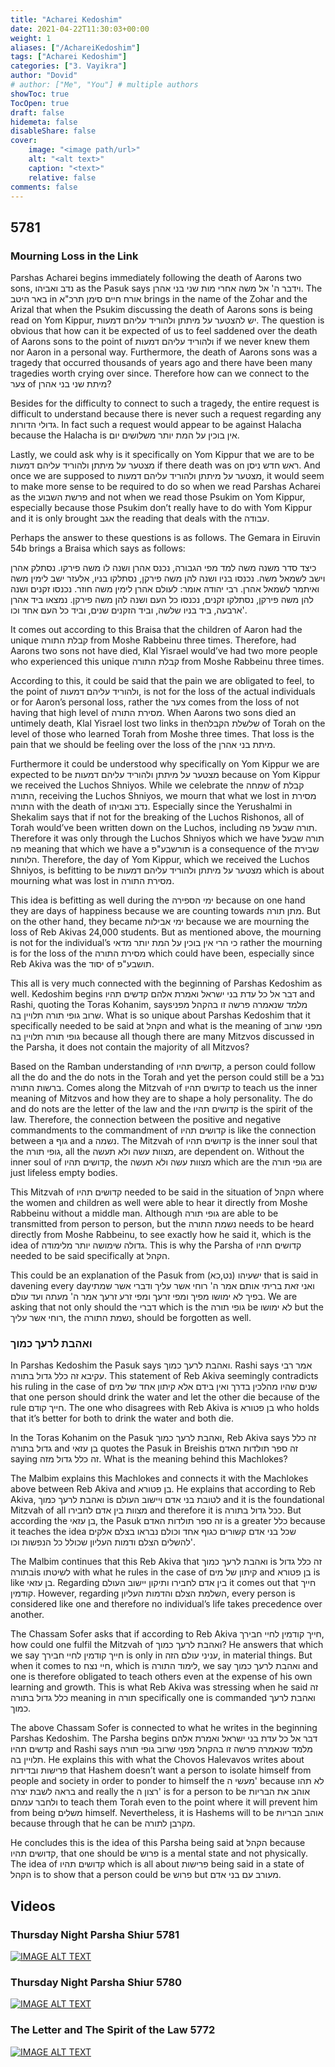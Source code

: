 ```yaml
---
title: "Acharei Kedoshim"
date: 2021-04-22T11:30:03+00:00
weight: 1
aliases: ["/AchareiKedoshim"]
tags: ["Acharei Kedoshim"]
categories: ["3. Vayikra"]
author: "Dovid"
# author: ["Me", "You"] # multiple authors
showToc: true
TocOpen: true
draft: false
hidemeta: false
disableShare: false
cover:
    image: "<image path/url>"
    alt: "<alt text>"
    caption: "<text>"
    relative: false
comments: false
---
```

 ## 5781
 ### Mourning Loss in the Link
Parshas Acharei begins immediately following the death of Aarons two sons, נדב ואביהו as the Pasuk says וידבר ה' אל משה אחרי מות שני בני אהרן. The באר היטב in אורח חיים סימן תרכ"א brings in the name of the Zohar and the Arizal that when the Psukim discussing the death of Aarons sons is being read on Yom Kippur, יש להצטער על מיתתן ולהוריד עליהם דמעות. The question is obvious that how can it be expected of us to feel saddened over the death of Aarons sons to the point of ולהוריד עליהם דמעות if we never knew them nor Aaron in a personal way. Furthermore, the death of Aarons sons was a tragedy that occurred thousands of years ago and there have been many tragedies worth crying over since. Therefore how can we connect to the צער of מיתת שני בני אהרן?

Besides for the difficulty to connect to such a tragedy, the entire request is difficult to understand because there is never such a request regarding any גדולי הדורות. In fact such a request would appear to be against Halacha because the Halacha is אין בוכין על המת יותר משלושים יום.

Lastly, we could ask why is it specifically on Yom Kippur that we are to be מצטער על מיתתן ולהוריד עליהם דמעות if there death was on ראש חדש ניסן. And once we are supposed to מצטער על מיתתן ולהוריד עליהם דמעות, it would seem to make more sense to be required to do so when we read Parshas Acharei as the פרשת השבוע and not when we read those Psukim on Yom Kippur, especially because those Psukim don’t really have to do with Yom Kippur and it is only brought אגב the reading that deals with the עבודה.

Perhaps the answer to these questions is as follows. The Gemara in Eiruvin 54b brings a Braisa which says as follows:

כיצד סדר משנה משה למד מפי הגבורה, נכנס אהרן ושנה לו משה פירקו. נסתלק אהרן וישב לשמאל משה. נכנסו בניו ושנה להן משה פירקן, נסתלקו בניו, אלעזר ישב לימין משה ואיתמר לשמאל אהרן. רבי יהודה אומר: לעולם אהרן לימין משה חוזר. נכנסו זקנים ושנה להן משה פירקן, נסתלקו זקנים, נכנסו כל העם ושנה להן משה פירקן. נמצאו ביד אהרן ארבעה, ביד בניו שלשה, וביד הזקנים שנים, וביד כל העם אחד וכו'.

It comes out according to this Braisa that the children of Aaron had the unique קבלת התורה from Moshe Rabbeinu three times. Therefore, had Aarons two sons not have died, Klal Yisrael would’ve had two more people who experienced this unique קבלת התורה from Moshe Rabbeinu three times.

According to this, it could be said that the pain we are obligated to feel, to the point of ולהוריד עליהם דמעות, is not for the loss of the actual individuals or for Aaron’s personal loss, rather the צער comes from the loss of not having that high level of מסירת התורה. When Aarons two sons died an untimely death, Klal Yisrael lost two links in theשלשלת הקבלה of Torah on the level of those who learned Torah from Moshe three times. That loss is the pain that we should be feeling over the loss of the מיתת בני אהרן.

Furthermore it could be understood why specifically on Yom Kippur we are expected to be מצטער על מיתתן ולהוריד עליהם דמעות because on Yom Kippur we received the Luchos Shniyos. While we celebrate the שמחה of קבלת התורה, receiving the Luchos Shniyos, we mourn that what we lost in מסירת התורה with the death of נדב ואביהו. Especially since the Yerushalmi in Shekalim says that if not for the breaking of the Luchos Rishonos, all of Torah would’ve been written down on the Luchos, including תורה שבעל פה. Therefore it was only through the Luchos Shniyos which we have תורה שבעל פה meaning that which we have a תורשבע"פ is a consequence of the שבירת הלוחות. Therefore, the day of Yom Kippur, which we received the Luchos Shniyos, is befitting to be מצטער על מיתתן ולהוריד עליהם דמעות which is about mourning what was lost in מסירת התורה.

This idea is befitting as well during the ימי הספירה because on one hand they are days of happiness because we are counting towards מתן תורה. But on the other hand, they became ימי אבילות because we are mourning the loss of Reb Akivas 24,000 students. But as mentioned above, the mourning is not for the individual’s כי הרי אין בוכין על המת יותר מדאי rather the mourning is for the loss of the מסירת התורה which could have been, especially since Reb Akiva was the יסוד of תושבע"פ.  

This all is very much connected with the beginning of Parshas Kedoshim as well. Kedoshim begins דבר אל כל עדת בני ישראל ואמרת אלהם קדשים תהיו and Rashi, quoting the Toras Kohanim, saysמלמד שנאמרה פרשה זו בהקהל מפני שרוב גופי תורה תלויין בה. What is so unique about Parshas Kedoshim that it specifically needed to be said at הקהל and what is the meaning of מפני שרוב גופי תורה תלויין בה because all though there are many Mitzvos discussed in the Parsha, it does not contain the majority of all Mitzvos?

Based on the Ramban understanding of קדושים תהיו, a person could follow all the do and the do nots in the Torah and yet the person could still be a נבל ברשות התורה. Comes along the Mitzvah of קדושים תהיו to teach us the inner meaning of Mitzvos and how they are to shape a holy personality. The do and do nots are the letter of the law and the קדושים תהיו is the spirit of the law. Therefore, the connection between the positive and negative commandments to the commandment of קדושים תהיו is like the connection between a גוף and a נשמה. The Mitzvah of קדושים תהיו is the inner soul that the גופי תורה, all the מצוות עשה ולא תעשה, are dependent on. Without the inner soul of קדושים תהיו, the מצוות עשה ולא תעשה which are the גופי תורה are just lifeless empty bodies.

This Mitzvah of קדושים תהיו needed to be said in the situation of הקהל where the women and children as well were able to hear it directly from Moshe Rabbeinu without a middle man. Although גופי תורה are able to be transmitted from person to person, but the נשמת התורה needs to be heard directly from Moshe Rabbeinu, to see exactly how he said it, which is the idea of גדולה שימושה יותר מלימודה. This is why the Parsha of קדושים תהיו needed to be said specifically at הקהל.

This could be an explanation of the Pasuk from ישעיהו (נט,כא) that is said in davening every dayואני זאת בריתי אותם אמר ה' רוחי אשר עליך ודברי אשר שמתי בפיך לא ימושו מפיך ומפי זרעך ומפי זרע זרעך אמר ה' מעתה ועד עולם. We are asking that not only should the דברי which is the גופי תורה be לא ימושו but the רוחי אשר עליך, the נשמת התורה, should be forgotten as well.
 ### ואהבת לרעך כמוך
In Parshas Kedoshim the Pasuk says ואהבת לרעך כמוך. Rashi says אמר רבי עקיבא זה כלל גדול בתורה. This statement of Reb Akiva seemingly contradicts his ruling in the case of שנים שהיו מהלכין בדרך ואין בידם אלא קיתון אחד של מים that one person should drink the water and let the other die because of the rule חייך קודם. The one who disagrees with Reb Akiva is בן פטורא who holds that it’s better for both to drink the water and both die.  

In the Toras Kohanim on the Pasuk ואהבת לרעך כמוך, Reb Akiva says זה כלל גדול בתורה and בן עזאי quotes the Pasuk in Breishis זה ספר תולדות האדם saying זה כלל גדול מזה. What is the meaning behind this Machlokes?

The Malbim explains this Machlokes and connects it with the Machlokes above between Reb Akiva and בן פטורא. He explains that according to Reb Akiva, ואהבת לרעך כמוך is לטובת בני אדם ויישוב העולם and it is the foundational Mitzvah of all מצוות בין אדם לחבירו and therefore it is ככל גדול בתורה. But according the בן עזאי, the Pasuk זה ספר תולדות האדם is a greater כלל because it teaches the idea שכל בני אדם קשורים כגוף אחד וכולם נבראו בצלם אלקים להשלים הצלם ודמות העליון שכולל כל הנפשות וכו'.

The Malbim continues that this Reb Akiva that ואהבת לרעך כמוך is זה כלל גדול בתורהis לשיטתו with what he rules in the case of קיתון של מים and בן פטורא is like בן עזאי. Regarding בין אדם לחבירו ותיקון יישוב העולם it comes out that חייך קודמין. However, regarding השלמת הצלם והדמות העליון, every person is considered like one and therefore no individual’s life takes precedence over another.

The Chassam Sofer asks that if according to Reb Akiva חייך קודמין לחיי חבירך, how could one fulfil the Mitzvah of ואהבת לרעך כמוך? He answers that which we say חייך קודמין לחיי חבירך is only in עניני עולם הזה, in material things. But when it comes to חיי נצח, which is לימוד התורה, we say ואהבת לרעך כמוך and one is therefore obligated to teach others even at the expense of his own learning and growth. This is what Reb Akiva was stressing when he said זה כלל גדול בתורה meaning in תורה specifically one is commanded ואהבת לרעך כמוך.

The above Chassam Sofer is connected to what he writes in the beginning Parshas Kedoshim. The Parsha begins דבר אל כל עדת בני ישראל ואמרת אלהם קדשים תהיו and Rashi says מלמד שנאמרה פרשה זו בהקהל מפני שרוב גופי תורה תלויין בה. He explains this with what the Chovos Halevavos writes about פרישות ובדידות that Hashem doesn’t want a person to isolate himself from people and society in order to ponder to himself the מעשי ה' because לא תהו בראה לשבת יצרה and really the רצון ה' is for a person to be אוהב את הבריות ולחבר עמהם to teach them Torah even to the point where it will prevent him from being משלים himself. Nevertheless, it is Hashems will to be אוהב הבריות because through that he can be מקרבן לתורה.

He concludes this is the idea of this Parsha being said at הקהל because קדושים תהיו, that one should be פרוש is a mental state and not physically. The idea of קדושים תהיו which is all about פרישות being said in a state of הקהל is to show that a person could be פרוש but מעורב עם בני אדם.
 ## Videos
 ### Thursday Night Parsha Shiur 5781
 [![IMAGE ALT TEXT](http://img.youtube.com/vi/TetJYfehHyk/0.jpg)](http://www.youtube.com/watch?v=TetJYfehHyk "Video Title")
 ### Thursday Night Parsha Shiur 5780
 [![IMAGE ALT TEXT](http://img.youtube.com/vi/Oi2rKR6ed5o/0.jpg)](http://www.youtube.com/watch?v=Oi2rKR6ed5o "Video Title")
 ### The Letter and The Spirit of the Law 5772
 [![IMAGE ALT TEXT](http://img.youtube.com/vi/uYz215FXUA0/0.jpg)](http://www.youtube.com/watch?v=uYz215FXUA0 "Video Title")
